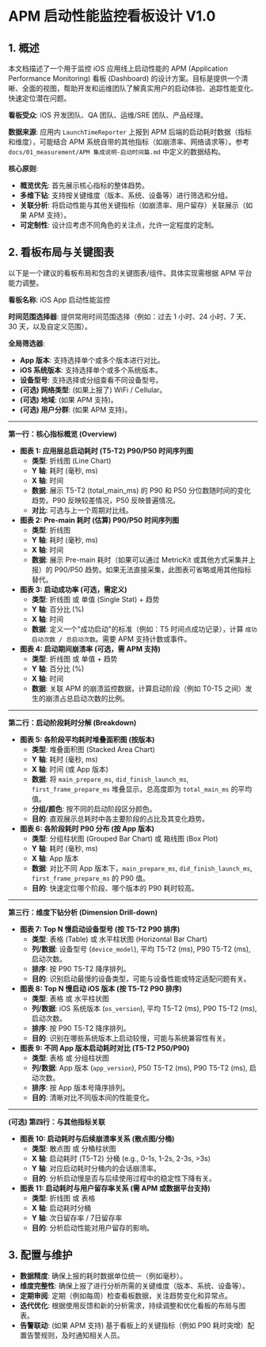 # APM 启动性能监控看板设计 V1.0

## 1. 概述

本文档描述了一个用于监控 iOS 应用线上启动性能的 APM (Application Performance Monitoring) 看板 (Dashboard) 的设计方案。目标是提供一个清晰、全面的视图，帮助开发和运维团队了解真实用户的启动体验、追踪性能变化、快速定位潜在问题。

**看板受众**: iOS 开发团队、QA 团队、运维/SRE 团队、产品经理。

**数据来源**: 应用内 `LaunchTimeReporter` 上报到 APM 后端的启动耗时数据（指标和维度），可能结合 APM 系统自带的其他指标（如崩溃率、网络请求等）。参考 `docs/01_measurement/APM 集成说明-启动时间篇.md` 中定义的数据结构。

**核心原则**:
*   **概览优先**: 首先展示核心指标的整体趋势。
*   **多维下钻**: 支持按关键维度（版本、系统、设备等）进行筛选和分组。
*   **关联分析**: 将启动性能与其他关键指标（如崩溃率、用户留存）关联展示（如果 APM 支持）。
*   **可定制性**: 设计应考虑不同角色的关注点，允许一定程度的定制。

## 2. 看板布局与关键图表

以下是一个建议的看板布局和包含的关键图表/组件。具体实现需根据 APM 平台能力调整。

**看板名称**: iOS App 启动性能监控

**时间范围选择器**: 提供常用时间范围选择（例如：过去 1 小时、24 小时、7 天、30 天，以及自定义范围）。

**全局筛选器**:
*   **App 版本**: 支持选择单个或多个版本进行对比。
*   **iOS 系统版本**: 支持选择单个或多个系统版本。
*   **设备型号**: 支持选择或分组查看不同设备型号。
*   **(可选) 网络类型**: (如果上报了) WiFi / Cellular。
*   **(可选) 地域**: (如果 APM 支持)。
*   **(可选) 用户分群**: (如果 APM 支持)。

---

**第一行：核心指标概览 (Overview)**

*   **图表 1: 应用层总启动耗时 (T5-T2) P90/P50 时间序列图**
    *   **类型**: 折线图 (Line Chart)
    *   **Y 轴**: 耗时 (毫秒, ms)
    *   **X 轴**: 时间
    *   **数据**: 展示 T5-T2 (total_main_ms) 的 P90 和 P50 分位数随时间的变化趋势。P90 反映较差情况，P50 反映普遍情况。
    *   **对比**: 可选与上一个周期对比线。
*   **图表 2: Pre-main 耗时 (估算) P90/P50 时间序列图**
    *   **类型**: 折线图
    *   **Y 轴**: 耗时 (毫秒, ms)
    *   **X 轴**: 时间
    *   **数据**: 展示 Pre-main 耗时（如果可以通过 MetricKit 或其他方式采集并上报）的 P90/P50 趋势。如果无法直接采集，此图表可省略或用其他指标替代。
*   **图表 3: 启动成功率 (可选，需定义)**
    *   **类型**: 折线图 或 单值 (Single Stat) + 趋势
    *   **Y 轴**: 百分比 (%)
    *   **X 轴**: 时间
    *   **数据**: 定义一个"成功启动"的标准（例如：T5 时间点成功记录），计算 `成功启动次数 / 总启动次数`。需要 APM 支持计数或事件。
*   **图表 4: 启动期间崩溃率 (可选，需 APM 支持)**
    *   **类型**: 折线图 或 单值 + 趋势
    *   **Y 轴**: 百分比 (%)
    *   **X 轴**: 时间
    *   **数据**: 关联 APM 的崩溃监控数据，计算启动阶段（例如 T0-T5 之间）发生的崩溃占总启动次数的比例。

---

**第二行：启动阶段耗时分解 (Breakdown)**

*   **图表 5: 各阶段平均耗时堆叠面积图 (按版本)**
    *   **类型**: 堆叠面积图 (Stacked Area Chart)
    *   **Y 轴**: 耗时 (毫秒, ms)
    *   **X 轴**: 时间 (或 App 版本)
    *   **数据**: 将 `main_prepare_ms`, `did_finish_launch_ms`, `first_frame_prepare_ms` 堆叠显示，总高度即为 `total_main_ms` 的平均值。
    *   **分组/颜色**: 按不同的启动阶段区分颜色。
    *   **目的**: 直观展示总耗时中各主要阶段的占比及其变化趋势。
*   **图表 6: 各阶段耗时 P90 分布 (按 App 版本)**
    *   **类型**: 分组柱状图 (Grouped Bar Chart) 或 箱线图 (Box Plot)
    *   **Y 轴**: 耗时 (毫秒, ms)
    *   **X 轴**: App 版本
    *   **数据**: 对比不同 App 版本下，`main_prepare_ms`, `did_finish_launch_ms`, `first_frame_prepare_ms` 的 P90 值。
    *   **目的**: 快速定位哪个阶段、哪个版本的 P90 耗时较高。

---

**第三行：维度下钻分析 (Dimension Drill-down)**

*   **图表 7: Top N 慢启动设备型号 (按 T5-T2 P90 排序)**
    *   **类型**: 表格 (Table) 或 水平柱状图 (Horizontal Bar Chart)
    *   **列/数据**: 设备型号 (`device_model`), 平均 T5-T2 (ms), P90 T5-T2 (ms), 启动次数。
    *   **排序**: 按 P90 T5-T2 降序排列。
    *   **目的**: 识别启动最慢的设备类型，可能与设备性能或特定适配问题有关。
*   **图表 8: Top N 慢启动 iOS 版本 (按 T5-T2 P90 排序)**
    *   **类型**: 表格 或 水平柱状图
    *   **列/数据**: iOS 系统版本 (`os_version`), 平均 T5-T2 (ms), P90 T5-T2 (ms), 启动次数。
    *   **排序**: 按 P90 T5-T2 降序排列。
    *   **目的**: 识别在哪些系统版本上启动较慢，可能与系统兼容性有关。
*   **图表 9: 不同 App 版本启动耗时对比 (T5-T2 P50/P90)**
    *   **类型**: 表格 或 分组柱状图
    *   **列/数据**: App 版本 (`app_version`), P50 T5-T2 (ms), P90 T5-T2 (ms), 启动次数。
    *   **排序**: 按 App 版本号降序排列。
    *   **目的**: 清晰对比不同版本间的性能变化。

---

**(可选) 第四行：与其他指标关联**

*   **图表 10: 启动耗时与后续崩溃率关系 (散点图/分桶)**
    *   **类型**: 散点图 或 分桶柱状图
    *   **X 轴**: 启动耗时 (T5-T2) 分桶 (e.g., 0-1s, 1-2s, 2-3s, >3s)
    *   **Y 轴**: 对应启动耗时分桶内的会话崩溃率。
    *   **目的**: 分析启动慢是否与后续使用过程中的稳定性下降有关。
*   **图表 11: 启动耗时与用户留存率关系 (需 APM 或数据平台支持)**
    *   **类型**: 折线图 或 表格
    *   **X 轴**: 启动耗时分桶
    *   **Y 轴**: 次日留存率 / 7日留存率
    *   **目的**: 分析启动性能对用户留存的影响。

## 3. 配置与维护

*   **数据精度**: 确保上报的耗时数据单位统一（例如毫秒）。
*   **维度完整性**: 确保上报了进行分析所需的关键维度（版本、系统、设备等）。
*   **定期审阅**: 定期（例如每周）检查看板数据，关注趋势变化和异常点。
*   **迭代优化**: 根据使用反馈和新的分析需求，持续调整和优化看板的布局与图表。
*   **告警联动**: (如果 APM 支持) 基于看板上的关键指标（例如 P90 耗时突增）配置告警规则，及时通知相关人员。